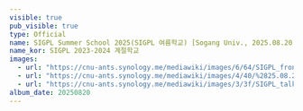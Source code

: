 ```yaml
---
visible: true
pub_visible: true
type: Official
name: SIGPL Summer School 2025(SIGPL 여름학교) [Sogang Univ., 2025.08.20-22] 
name_kor: SIGPL 2023-2024 계절학교 
images:
  - url: "https://cnu-ants.synology.me/mediawiki/images/6/64/SIGPL_front.jpeg"
  - url: "https://cnu-ants.synology.me/mediawiki/images/4/40/%2825.08.20%29_SIGPL.jpeg"
  - url: "https://cnu-ants.synology.me/mediawiki/images/3/3f/SIGPL_talk.jpeg"
album_date: 20250820
---
```

